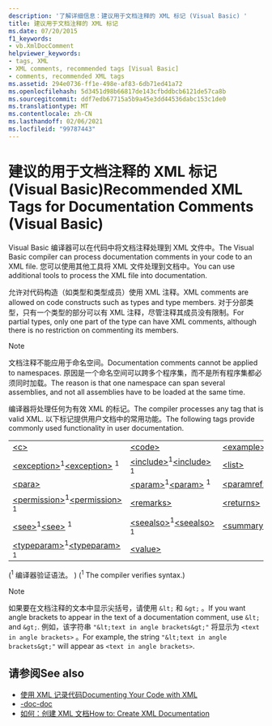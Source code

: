 ```yaml
---
description: '了解详细信息：建议用于文档注释的 XML 标记 (Visual Basic) '
title: 建议用于文档注释的 XML 标记
ms.date: 07/20/2015
f1_keywords:
- vb.XmlDocComment
helpviewer_keywords:
- tags, XML
- XML comments, recommended tags [Visual Basic]
- comments, recommended XML tags
ms.assetid: 294e0736-ff1e-498e-af83-6db71ed41a72
ms.openlocfilehash: 5d3451d98b66817de143cfbddbcb6121de57ca8b
ms.sourcegitcommit: ddf7edb67715a5b9a45e3dd44536dabc153c1de0
ms.translationtype: MT
ms.contentlocale: zh-CN
ms.lasthandoff: 02/06/2021
ms.locfileid: "99787443"
---
```

# <a name="recommended-xml-tags-for-documentation-comments-visual-basic"></a><span data-ttu-id="f641c-103">建议的用于文档注释的 XML 标记 (Visual Basic)</span><span class="sxs-lookup"><span data-stu-id="f641c-103">Recommended XML Tags for Documentation Comments (Visual Basic)</span></span>

<span data-ttu-id="f641c-104">Visual Basic 编译器可以在代码中将文档注释处理到 XML 文件中。</span><span class="sxs-lookup"><span data-stu-id="f641c-104">The Visual Basic compiler can process documentation comments in your code to an XML file.</span></span> <span data-ttu-id="f641c-105">您可以使用其他工具将 XML 文件处理到文档中。</span><span class="sxs-lookup"><span data-stu-id="f641c-105">You can use additional tools to process the XML file into documentation.</span></span>  
  
 <span data-ttu-id="f641c-106">允许对代码构造（如类型和类型成员）使用 XML 注释。</span><span class="sxs-lookup"><span data-stu-id="f641c-106">XML comments are allowed on code constructs such as types and type members.</span></span> <span data-ttu-id="f641c-107">对于分部类型，只有一个类型的部分可以有 XML 注释，尽管注释其成员没有限制。</span><span class="sxs-lookup"><span data-stu-id="f641c-107">For partial types, only one part of the type can have XML comments, although there is no restriction on commenting its members.</span></span>  
  
> [!NOTE]
> <span data-ttu-id="f641c-108">文档注释不能应用于命名空间。</span><span class="sxs-lookup"><span data-stu-id="f641c-108">Documentation comments cannot be applied to namespaces.</span></span> <span data-ttu-id="f641c-109">原因是一个命名空间可以跨多个程序集，而不是所有程序集都必须同时加载。</span><span class="sxs-lookup"><span data-stu-id="f641c-109">The reason is that one namespace can span several assemblies, and not all assemblies have to be loaded at the same time.</span></span>  
  
 <span data-ttu-id="f641c-110">编译器将处理任何为有效 XML 的标记。</span><span class="sxs-lookup"><span data-stu-id="f641c-110">The compiler processes any tag that is valid XML.</span></span> <span data-ttu-id="f641c-111">以下标记提供用户文档中的常用功能。</span><span class="sxs-lookup"><span data-stu-id="f641c-111">The following tags provide commonly used functionality in user documentation.</span></span>  
  
||||  
|---|---|---|  
|[\<c>](c.md)|[\<code>](code.md)|[\<example>](example.md)|  
|<span data-ttu-id="f641c-112">[\<exception>](exception.md)<sup>1</sup></span><span class="sxs-lookup"><span data-stu-id="f641c-112">[\<exception>](exception.md) <sup>1</sup></span></span>|<span data-ttu-id="f641c-113">[\<include>](include.md)<sup>1</sup></span><span class="sxs-lookup"><span data-stu-id="f641c-113">[\<include>](include.md) <sup>1</sup></span></span>|[\<list>](list.md)|  
|[\<para>](para.md)|<span data-ttu-id="f641c-114">[\<param>](param.md)<sup>1</sup></span><span class="sxs-lookup"><span data-stu-id="f641c-114">[\<param>](param.md) <sup>1</sup></span></span>|[\<paramref>](paramref.md)|  
|<span data-ttu-id="f641c-115">[\<permission>](permission.md)<sup>1</sup></span><span class="sxs-lookup"><span data-stu-id="f641c-115">[\<permission>](permission.md) <sup>1</sup></span></span>|[\<remarks>](remarks.md)|[\<returns>](returns.md)|  
|<span data-ttu-id="f641c-116">[\<see>](see.md)<sup>1</sup></span><span class="sxs-lookup"><span data-stu-id="f641c-116">[\<see>](see.md) <sup>1</sup></span></span>|<span data-ttu-id="f641c-117">[\<seealso>](seealso.md)<sup>1</sup></span><span class="sxs-lookup"><span data-stu-id="f641c-117">[\<seealso>](seealso.md) <sup>1</sup></span></span>|[\<summary>](summary.md)|  
|<span data-ttu-id="f641c-118">[\<typeparam>](typeparam.md)<sup>1</sup></span><span class="sxs-lookup"><span data-stu-id="f641c-118">[\<typeparam>](typeparam.md) <sup>1</sup></span></span>|[\<value>](value.md)||  
  
 <span data-ttu-id="f641c-119"> (<sup>1</sup> 编译器验证语法。 ) </span><span class="sxs-lookup"><span data-stu-id="f641c-119">(<sup>1</sup> The compiler verifies syntax.)</span></span>  
  
> [!NOTE]
> <span data-ttu-id="f641c-120">如果要在文档注释的文本中显示尖括号，请使用 `&lt;` 和 `&gt;` 。</span><span class="sxs-lookup"><span data-stu-id="f641c-120">If you want angle brackets to appear in the text of a documentation comment, use `&lt;` and `&gt;`.</span></span> <span data-ttu-id="f641c-121">例如，该字符串 `"&lt;text in angle brackets&gt;"` 将显示为 `<text in angle brackets>` 。</span><span class="sxs-lookup"><span data-stu-id="f641c-121">For example, the string `"&lt;text in angle brackets&gt;"` will appear as `<text in angle brackets>`.</span></span>  
  
## <a name="see-also"></a><span data-ttu-id="f641c-122">请参阅</span><span class="sxs-lookup"><span data-stu-id="f641c-122">See also</span></span>

- [<span data-ttu-id="f641c-123">使用 XML 记录代码</span><span class="sxs-lookup"><span data-stu-id="f641c-123">Documenting Your Code with XML</span></span>](../../programming-guide/program-structure/documenting-your-code-with-xml.md)
- [<span data-ttu-id="f641c-124">-doc</span><span class="sxs-lookup"><span data-stu-id="f641c-124">-doc</span></span>](../../reference/command-line-compiler/doc.md)
- [<span data-ttu-id="f641c-125">如何：创建 XML 文档</span><span class="sxs-lookup"><span data-stu-id="f641c-125">How to: Create XML Documentation</span></span>](../../programming-guide/program-structure/how-to-create-xml-documentation.md)
